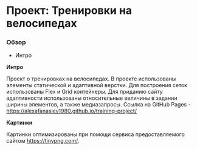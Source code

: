 # Проект: Тренировки на велосипедах

### Обзор
* Интро

**Интро**

Проект о тренировках на велосипедах.
В проекте использованы элементы статической и адаптивной верстки.
Для построения сеток использованы Flex и Grid контейнеры.
Для приданию сайту адаптивности использованы относительные величины в задании ширины элементов, а также медиазапросы.
Ссылка на GitHub Pages - https://alexafanasiev1980.github.io/training-project/

**Картинки**

Картинки оптимизированы при помощи сервиса предоставляемого сайтом https://tinypng.com/.
